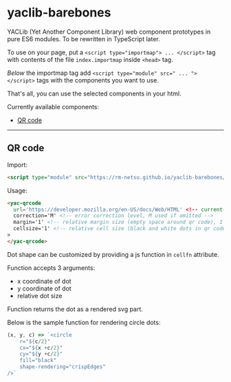 # yaclib-barebones
YACLib (Yet Another Component Library) web component prototypes in pure ES6 modules.
To be rewritten in TypeScript later.

To use on your page, put a `<script type="importmap"> ... </script>` tag with contents of the file `index.importmap` inside `<head>` tag.

_Below_ the importmap tag add `<script type="module" src=" ... "></script>` tags with the components you want to use.

That's all, you can use the selected components in your html.

Currently available components:
- [QR code](#qr-code)

---
## QR code
Import:
```html
<script type="module" src="https://rm-netsu.github.io/yaclib-barebones/qrcode.js"></script>
```

Usage:
```html
<yac-qrcode
  url='https://developer.mozilla.org/en-US/docs/Web/HTML' <!-- current page url used if omitted -->
  correction='M' <!-- error correction level, M used if omitted -->
  margin='1' <!-- relative margin size (empty space around qr code), 1 used if omitted -->
  cellsize='1' <!-- relative cell size (black and white dots in qr code), 1 used if omitted -->
>
</yac-qrcode>
```

Dot shape can be customized by providing a js function in `cellfn` attribute.

Function accepts 3 arguments:
- x coordinate of dot
- y coordinate of dot
- relative dot size

Function returns the dot as a rendered svg part.

Below is the sample function for rendering circle dots:
```js
(x, y, c) => `<circle
	r="${c/2}"
	cx="${x +c/2}"
	cy="${y +c/2}"
	fill="black"
	shape-rendering="crispEdges"
/>`
```
